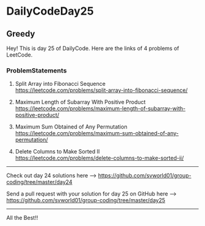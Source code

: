 # DailyCodeDay25

## Greedy

Hey! This is day 25 of DailyCode. Here are the links of 4 problems of LeetCode.

### ProblemStatements

1. Split Array into Fibonacci Sequence
https://leetcode.com/problems/split-array-into-fibonacci-sequence/

2. Maximum Length of Subarray With Positive Product
https://leetcode.com/problems/maximum-length-of-subarray-with-positive-product/

3. Maximum Sum Obtained of Any Permutation
https://leetcode.com/problems/maximum-sum-obtained-of-any-permutation/

4. Delete Columns to Make Sorted II
https://leetcode.com/problems/delete-columns-to-make-sorted-ii/
-----------------------------------------------------------

Check out day 24 solutions here –>
https://github.com/svworld01/group-coding/tree/master/day24

Send a pull request with your solution for day 25 on GitHub here –>
https://github.com/svworld01/group-coding/tree/master/day25


-----------------------------------------------------------
All the Best!!
